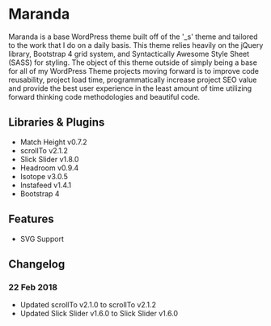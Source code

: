 Maranda
===

Maranda is a base WordPress theme built off of the '_s' theme and tailored to the work that I do on a daily basis. This theme relies heavily on the jQuery library, Bootstrap 4 grid system, and Syntactically Awesome Style Sheet (SASS) for styling. The object of this theme outside of simply being a base for all of my WordPress Theme projects moving forward is to improve code reusability, project load time, programmatically increase project SEO value and provide the best user experience in the least amount of time utilizing forward thinking code methodologies and beautiful code.

## Libraries & Plugins

* Match Height v0.7.2
* scrollTo v2.1.2
* Slick Slider v1.8.0
* Headroom v0.9.4
* Isotope v3.0.5
* Instafeed v1.4.1
* Bootstrap 4

## Features
* SVG Support

## Changelog

### 22 Feb 2018
* Updated scrollTo v2.1.0 to scrollTo v2.1.2
* Updated Slick Slider v1.6.0 to  Slick Slider v1.6.0